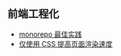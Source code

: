 ## 前端工程化

- [monorepo 最佳实践](https://mp.weixin.qq.com/s/mV6gvPy-N3NZPEYONV4A0A)
- [仅使用 CSS 提高页面渲染速度](https://mp.weixin.qq.com/s/uga8enKl1Yx7yE6d8Bn0bQ)
